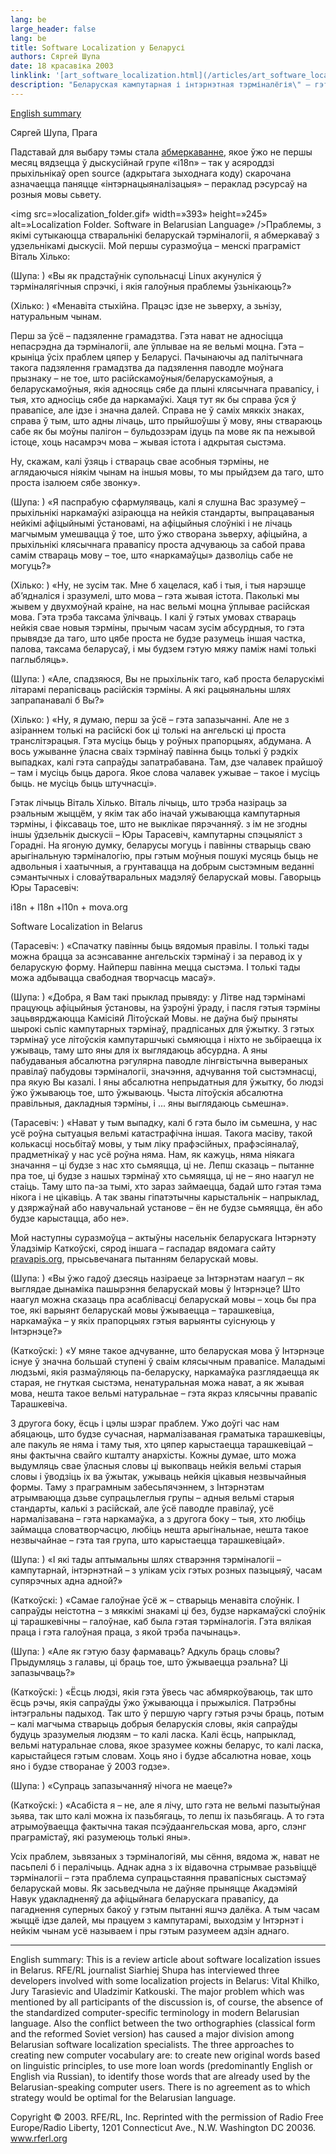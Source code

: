 ```yaml
---
lang: be
large_header: false
lang: be
title: Software Localization у Беларусі
authors: Сяргей Шупа
date: 18 красавіка 2003
linklink: '[art_software_localization.html](/articles/art_software_localization.html)'
description: "Беларуская кампутарная і інтэрнэтная тэрміналёгія\" – гэта новая перадача радыё Свабода з сэрыі \"Дыялёг на Інтэрнэце.\" Абмяркоўваюцца праблемы лякалізацыі кампутаровых праґрам на беларускую мову. У перадачы ўзялі ўдзел Віталь Хілько, Юры Тарасевіч і Ўладзімір Каткоўскі.\nbe\tСпадарожнік па Менску 1930 г.\tапрацаваў U.K.\t20 сакавіка 2003\t[art_minsk_guide.html](/articles/art_minsk_guide.html)\tCкарочаны тэкст і камэнтары да рарытэтнага выданьня \"Спадарожнік па Менску\" 1930 году, арыґінал якога існуе ў адзінкавых экзэмплярах і дагэтуль не перавыдаваўся. Нягледзячы на памер, чытаецца вельмі лёгка, нераўнуючы сай-фай кніга з сэрыі alternative history.\nbe\tМова – Сусьвет\tСяргей Язерскі\t5 лютага 2003\t[art_mova_jazierski.html](/articles/art_mova_jazierski.html)\tБеларуская мова дазваляе мне глыбей, больш аптымістычна ўспрымаць Сьвет. Яна не супярэчыць, а пасуе майму мэнталітэту, не выклікае ўнутранага, мэнтальнага канфлікту. Мова – ґеніяльны...\nbe\tФенечка - беларускі слоўнік хіпі і панкаў\tА.Глёбус\t3 лютага 2003\t[art_hippie_slang.html](/articles/art_hippie_slang.html)\tКароткі слоўнік менскіх хіпі і панкаў канца 70-х і пачатку 80-х гадоў мінулага стагодзьдзя, складзены вядомым беларускім пісьменьнікам Адамам Глёбусам.\nbe\tThe letter is back! Вяртаньне літары!\tПаводле В.Мухіна і А.Дубіны\t14 студзеня 2003\t[art_letter_returns.html](/articles/art_letter_returns.html)\tЯшчэ адна сэнсацыйная навіна – у нашай мове зьявіцца новая літара. Дакладней, гэтай літары 500 гадоў, але дзякуючы русіфікатарам яна на пэўны час была зьнікла з нашага краю. Цяпер яна вяртаецца дамоў!\nbe\tПравапіс трохі абеларусіцца\tКірыла Пазьняк\t\t[art_language_reform1.html](/articles/art_language_reform1.html)\tСэнсацыйная навіна -- нас чакае рэформа правапісу. Журналіст naviny.by, Кірыла Пазьняк, узяў інтэрвію ў дырэктара Інстытута мовазнаўства, каб даведацца падрабязнасьці гэтай рэформы...\nbe\tартыкул з часопісу \"Economist\", які быў напісаны больш як год таму:\t\t'29 сьнежня 2002\t[art_belarus1.html](/articles/art_belarus1.html)\t\"Belarusian history links a dismal present to a more encouraging past."
---
```


<a href=»#english»>English summary</a>

Сяргей Шупа, Прага

Падставай для выбару тэмы стала <a href=»http://www.mova.org/lists-archives/i18n/»>абмеркаванне</a>, якое ўжо не  першы месяц вядзецца ў дыскусійнай групе «і18n» – так у асяроддзі прыхільнікаў open source (адкрытага зыходнага коду) скарочана азначаецца паняцце «інтэрнацыяналізацыя» – пераклад рэсурсаў на розныя мовы сьвету.

<img src=»localization_folder.gif» width=»393» height=»245» alt=»Localization Folder. Software in Belarusian Language» />Праблемы, з якімі сутыкаюцца стваральнікі беларускай тэрміналогіі, я абмеркаваў з удзельнікамі дыскусіі. Мой першы суразмоўца – менскі праграміст Віталь Хілько:

(Шупа: ) «Вы як прадстаўнік супольнасці Linux акунуліся ў тэрміналягічныя спрэчкі, і якія галоўныя праблемы ўзьнікаюць?»

(Хілько: ) «Менавіта стыхійна. Працэс ідзе не  зьверху, а зьнізу, натуральным чынам.

Перш за ўсё – падзяленне грамадзтва. Гэта нават не адносіцца непасрэдна да тэрміналогіі, але ўплывае на яе вельмі моцна. Гэта – крыніца ўсіх праблем цяпер у Беларусі. Пачынаючы ад палітычнага такога падзялення грамадзтва да падзялення паводле моўнага прызнаку – не  тое, што расійскамоўныя/беларускамоўныя, а беларускамоўныя, якія адносяць сябе да плыні клясычнага правапісу, і тыя, хто адносіць сябе да наркамаўкі. Хаця тут як бы справа ўся ў правапісе, але ідзе і значна далей. Справа не ў саміх мяккіх знаках, справа ў тым, што адны лічаць, што прыйшоўшы ў мову, яны ствараюць сабе як бы моўны палігон – бульдозэрам ідуць па мове як па нежывой істоце, хоць насамрэч мова – жывая істота і адкрытая сыстэма.

Ну, скажам, калі ўзяць і ствараць свае асобныя тэрміны, не аглядаючыся ніякім чынам на іншыя мовы, то мы прыйдзем да таго, што проста ізалюем сябе звонку».

(Шупа: ) «Я паспрабую сфармуляваць, калі я слушна Вас зразумеў – прыхільнікі наркамаўкі азіраюцца на нейкія стандарты, выпрацаваныя нейкімі афіцыйнымі ўстановамі, на афіцыйныя слоўнікі і не  лічаць магчымым умешвацца ў тое, што ўжо створана зьверху, афіцыйна, а прыхільнікі клясычнага правапісу проста адчуваюць за сабой права самім ствараць мову – тое, што «наркамаўцы» дазволіць сабе не  могуць?»

(Хілько: ) «Ну, не зусім так. Мне б хацелася, каб і тыя, і тыя нарэшце аб’ядналіся і зразумелі, што мова – гэта жывая істота. Паколькі мы жывем у двухмоўнай краіне, на нас вельмі моцна ўплывае расійская мова. Гэта трэба таксама ўлічваць. І калі ў гэтых умовах ствараць нейкія свае новыя тэрміны, прычым часам зусім абсурдныя, то гэта прывядзе да таго, што цябе проста не  будзе разумець іншая частка, палова, таксама беларусаў, і мы будзем гэтую мяжу паміж намі толькі паглыбляць».

(Шупа: ) «Але, спадзяюся, Вы не прыхільнік таго, каб проста беларускімі літарамі перапісваць расійскія тэрміны. А які рацыянальны шлях запрапанавалі б Вы?»

(Хілько: ) «Ну, я думаю, перш за ўсё – гэта запазычанні. Але не з азіраннем толькі на расійскі бок ці толькі на ангельскі ці проста транслітэрацыя. Гэта мусіць быць у роўных прапорцыях, абдумана. А вось ужыванне ўласна сваіх тэрмінаў павінна быць толькі ў рэдкіх выпадках, калі гэта сапраўды запатрабавана. Там, дзе чалавек прайшоў – там і мусіць быць дарога. Якое слова чалавек ужывае – такое і мусіць быць. не  мусіць быць штучнасці».

Гэтак лічыць Віталь Хілько. Віталь лічыць, што трэба назіраць за рэальным жыццём, у якім так або іначай ужываюцца кампутарныя тэрміны, і фіксаваць тое, што не выклікае пярэчанняў. з ім не  згодны іншы ўдзельнік дыскусіі – Юры Тарасевіч, кампутарны спэцыяліст з Горадні. На ягоную думку, беларусы могуць і павінны стварыць сваю арыгінальную тэрміналогію, пры гэтым моўныя пошукі мусяць быць не адвольныя і хаатычныя, а грунтавацца на добрым сыстэмным веданні сэмантычных і словаўтваральных мадэляў беларускай мовы. Гаворыць Юры Тарасевіч:

i18n + l18n +l10n + mova.org

Software Localization in Belarus

(Тарасевіч: ) «Спачатку павінны быць вядомыя правілы. І толькі тады можна брацца за асэнсаванне ангельскіх тэрмінаў і за перавод іх у беларускую форму. Найперш павінна мецца сыстэма. І толькі тады можа адбывацца свабодная творчасць масаў».

(Шупа: ) «Добра, я Вам такі прыклад прывяду: у Літве над тэрмінамі працуюць афіцыйныя ўстановы, на ўзроўні ўраду, і пасля гэтыя тэрміны зацьвярджаюцца Камісіяй Літоўскай Мовы. не даўна быў прыняты шырокі сьпіс кампутарных тэрмінаў, прадпісаных для ўжытку. З гэтых тэрмінаў усе літоўскія кампутаршчыкі сьмяюцца і ніхто не зьбіраецца іх ужываць, таму што яны для іх выглядаюць абсурдна. А яны пабудаваныя абсалютна рэгулярна паводле лінгвістычна вывераных правілаў пабудовы тэрміналогіі, значэння, адчування той сыстэмнасці, пра якую Вы казалі. І яны абсалютна непрыдатныя для ўжытку, бо людзі ўжо ўжываюць тое, што ўжываюць. Чыста літоўскія абсалютна правільныя, дакладныя тэрміны, і ... яны выглядаюць сьмешна».

(Тарасевіч: ) «Нават у тым выпадку, калі б гэта было ім сьмешна, у нас усё роўна сытуацыя вельмі катастрафічна іншая. Такога масіву, такой колькасці носьбітаў мовы, у тым ліку прафэсійных, прафэсіяналаў, прадметнікаў у нас усё роўна няма. Нам, як кажуць, няма ніякага значання – ці будзе з нас хто сьмяяцца, ці не. Лепш сказаць – пытанне пра тое, ці будзе з нашых тэрмінаў хто сьмяяцца, ці не – яно наагул не стаіць. Таму што па-за тымі, хто зараз займаецца, бадай што гэтая тэма нікога і не цікавіць. А так званы гіпатэтычны карыстальнік – напрыклад, у дзяржаўнай або навучальнай установе – ён не  будзе сьмяяцца, ён або будзе карыстацца, або не».

Мой наступны суразмоўца – актыўны насельнік беларускага Інтэрнэту Ўладзімір Каткоўскі, сярод іншага – гаспадар вядомага сайту <a href=»http://www.pravapis.org/»>pravapis.org</a>, прысьвечанага пытанням беларускай мовы.

(Шупа: ) «Вы ўжо гадоў дзесяць назіраеце за Інтэрнэтам наагул – як выглядае дынаміка пашырэння беларускай мовы ў Інтэрнэце? Што наагул можна сказаць пра асаблівасці беларускай мовы – хоць бы пра тое, які варыянт беларускай мовы ўжываецца – тарашкевіца, наркамаўка – у якіх прапорцыях гэтыя варыянты суіснуюць у Інтэрнэце?»

(Каткоўскі: ) «У мяне такое адчуванне, што беларуская мова ў Інтэрнэце існуе ў значна большай ступені ў сваім клясычным правапісе. Маладымі людзьмі, якія размаўляюць па-беларуску, наркамаўка разглядаецца як старая, не гнуткая сыстэма, ненатуральная можа нават, а як жывая мова, нешта такое вельмі натуральнае – гэта якраз клясычны правапіс Тарашкевіча.

З другога боку, ёсць і цэлы шэраг праблем. Ужо доўгі час нам абяцаюць, што будзе сучасная, нармалізаваная граматыка тарашкевіцы, але пакуль яе няма і таму тыя, хто цяпер карыстаецца тарашкевіцай – яны фактычна свайго кшталту анархісты. Кожны думае, што можа выдумляць свае ўласныя словы ці выкопваць нейкія вельмі старыя словы і ўводзіць іх ва ўжытак, ужываць нейкія цікавыя незвычайныя формы. Таму з праграмным забесьпячэннем, з Інтэрнэтам атрымваюцца дзьве супрацьлеглыя групы – адныя вельмі старыя стандарты, калькі з расійскай, але ўсё паводле правілаў, усё нармалізавана – гэта наркамаўка, а з другога боку – тыя, хто любіць займацца словатворчасцю, любіць нешта арыгінальнае, нешта такое незвычайнае – гэта тая група, што карыстаецца тарашкевіцай».

(Шупа: ) «І які тады аптымальны шлях стварэння тэрміналогіі – кампутарнай, інтэрнэтнай – з улікам усіх гэтых розных пазыцыяў, часам супярэчных адна адной?»

(Каткоўскі: ) «Самае галоўнае ўсё ж – стварыць менавіта слоўнік. І сапраўды неістотна – з мяккімі знакамі ці без, будзе наркамаўскі слоўнік ці тарашкевічны – галоўнае, каб была гэтая тэрміналогія. Гэта вялікая праца і гэта галоўная праца, з якой трэба пачынаць».

(Шупа: ) «Але як гэтую базу фармаваць? Адкуль браць словы? Прыдумляць з галавы, ці браць тое, што ўжываецца рэальна? Ці запазычваць?»

(Каткоўскі: ) «Ёсць людзі, якія гэта ўвесь час абмяркоўваюць, так што ёсць рэчы, якія сапраўды ўжо ўжываюцца і прыжыліся. Патрэбны інтэгральны падыход. Так што ў першую чаргу гэтыя рэчы браць, потым – калі магчыма стварыць добрыя беларускія словы, якія сапраўды будуць зразумелыя людзям – то калі ласка. Калі ёсць, напрыклад, вельмі натуральнае слова, якое зразумее кожны беларус, то калі ласка, карыстайцеся гэтым словам. Хоць яно і будзе абсалютна новае, хоць яно і будзе створанае ў 2003 годзе».

(Шупа: ) «Супраць запазычанняў нічога не  маеце?»

(Каткоўскі: ) «Асабіста я – не, але я лічу, што гэта не  вельмі пазытыўная зьява, так што калі можна іх пазьбягаць, то лепш іх пазьбягаць. А то гэта атрымоўваецца фактычна такая псэўдаангельская мова, арго, слэнг праграмістаў, які разумеюць толькі яны».

Усіх праблем, зьвязаных з тэрміналогіяй, мы сёння, вядома ж, нават не пасьпелі б і пералічыць. Аднак адна з іх відавочна стрымвае разьвіццё тэрміналогіі – гэта праблема супрацьстаяння правапісных сыстэмаў беларускай мовы. Як засьведчыла не даўняе прыняцце Акадэміяй Навук удакладненяў да афіцыйнага беларускага правапісу, да пагаднення суперных бакоў у гэтым пытанні яшчэ далёка. А тым часам жыццё ідзе далей, мы працуем з кампутарамі, выходзім у Інтэрнэт і нейкім чынам усё называем і пры гэтым разумеем адзін аднаго.

<span id=»english»></span>
<hr />

English summary: This is a review article about software localization issues in Belarus. RFE/RL journalist Siarhiej Shupa has interviewed three developers involved with some localization projects in Belarus: Vital Khilko, Jury Tarasievic and Uladzimir Katkouski. The major problem which was mentioned by all participants of the discussion is, of course, the absence of the standardized computer-specific terminology in modern Belarusian language. Also the conflict between the two orthographies (classical form and the reformed Soviet version) has caused a major division among Belarusian software localization specialists. The three approaches to creating new computer vocabulary are: to create new original words based on linguistic principles, to use more loan words (predominantly English or English via Russian), to identify those words that are already used by the Belarusian-speaking computer users. There is no agreement as to which strategy would be optimal for the Belarusian language.

Copyright © 2003. RFE/RL, Inc. Reprinted with the permission of Radio Free Europe/Radio Liberty, 1201 Connecticut Ave., N.W. Washington DC 20036. www.rferl.org

